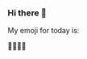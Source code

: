 ### Hi there 👋

My emoji for today is:

<!--START_SECTION:emoji-->
👩‍👩‍👦‍👦
<!--END_SECTION:emoji-->
